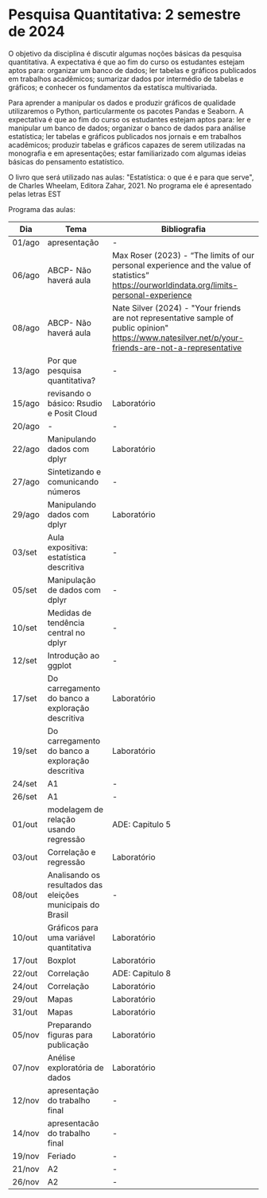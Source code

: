 # Pesquisa Quantitativa: 2 semestre de 2024


O objetivo da disciplina é discutir algumas noções básicas da pesquisa quantitativa. A expectativa é que ao fim do curso os estudantes estejam aptos para: organizar um banco de dados; ler tabelas e gráficos publicados em trabalhos acadêmicos; sumarizar dados por intermédio de tabelas e gráficos; e conhecer os fundamentos da estatísca multivariada. 

 Para aprender a manipular os dados e produzir gráficos de qualidade utilizaremos o Python, particularmente os pacotes Pandas e Seaborn. A expectativa é que ao fim do curso os estudantes estejam aptos para: ler e manipular um banco de dados; organizar o banco de dados para análise estatística; ler tabelas e gráficos publicados nos jornais e em trabalhos acadêmicos; produzir tabelas e  gráficos capazes de serem utilizadas na monografia e em apresentações; estar familiarizado com algumas ideias básicas do pensamento estatístico.

O livro que será utilizado nas aulas:  "Estatística: o que é e para que serve", de Charles Wheelam, Editora Zahar, 2021. No programa ele é apresentado pelas letras EST


Programa das aulas: 

| Dia    	| Tema                                                                 	| Bibliografia                                                                                                                                           	|
|--------	|----------------------------------------------------------------------	|--------------------------------------------------------------------------------------------------------------------------------------------------------	|
| 01/ago 	| apresentação                                                         	| -                                                                                                                                                      	|
| 06/ago 	| ABCP- Não haverá aula                                                	|  Max Roser (2023) - “The limits of our personal experience and the value of statistics”  https://ourworldindata.org/limits-personal-experience         	|
| 08/ago 	| ABCP- Não haverá aula                                                	| Nate Silver (2024) - "Your friends are not representative sample of public opinion" https://www.natesilver.net/p/your-friends-are-not-a-representative 	|
| 13/ago 	| Por que pesquisa quantitativa?                                       	| -                                                                                                                                        	|
| 15/ago 	| revisando o básico: Rsudio e Posit Cloud                      	| Laboratório                                                                                                                                            	|
| 20/ago 	| - 	| -                                                                                                                                         	|
| 22/ago 	| Manipulando dados com dplyr         	| Laboratório                                                                                                                                            	|
| 27/ago 	| Sintetizando  e comunicando números                                  	| -                                                                                                                                      	|
| 29/ago 	| Manipulando dados com dplyr        	| Laboratório                                                                                                                                            	|
| 03/set 	| Aula expositiva: estatística descritiva                        	| -                                                                                                                                        	|
| 05/set 	| Manipulação de dados com dplyr                                	| -                                                                                                                                            	|
| 10/set 	| Medidas de tendência central no dplyr                                                	| -                                                                                                                                        	|
| 12/set 	| Introdução ao ggplot                         	| -                                                                                                                                           	|
| 17/set 	| Do carregamento do banco a exploração descritiva                     	| Laboratório                                                                                                                                            	|
| 19/set 	| Do carregamento do banco a exploração descritiva                     	| Laboratório                                                                                                                                            	|
| 24/set 	| A1                                                                   	|  -                                                                                                                                                     	|
| 26/set 	| A1                                                                   	|  -                                                                                                                                                     	|
| 01/out 	| modelagem de relação usando regressão                                	| ADE: Capitulo 5                                                                                                                                        	|
| 03/out 	| Correlação e regressão                                               	| Laboratório                                                                                                                                            	|
| 08/out 	|  Analisando os resultados das eleições municipais do Brasil          	|  -                                                                                                                                                     	|
| 10/out 	| Gráficos para uma variável quantitativa                              	| Laboratório                                                                                                                                            	|                                                                                               	|
| 17/out 	| Boxplot                                	| Laboratório                                                                                                                                            	|
| 22/out 	| Correlação                                                        	| ADE: Capitulo 8                                                                                                                                        	|
| 24/out 	| Correlação                                               	| Laboratório                                                                                                                                            	|
| 29/out 	| Mapas                                    	| Laboratório                                                                                                                              	|
| 31/out 	| Mapas                                             	| Laboratório                                                                                                                                            	|
| 05/nov 	| Preparando figuras para publicação                                   	| Laboratório                                                                                                                                            	|
| 07/nov 	| Anélise exploratória de dados                                       	| Laboratório                                                                                                                                            	|
| 12/nov 	| apresentação do trabalho final                                       	| -                                                                                                                                                      	|
| 14/nov 	| apresentacão do trabalho final                                       	| -                                                                                                                                         	|
| 19/nov 	| Feriado                                                              	|  -                                                                                                                                                     	|
| 21/nov 	| A2                                                                   	|  -                                                                                                                                                     	|
| 26/nov 	| A2                                                                   	|  -                                                                                                                                                     	|



